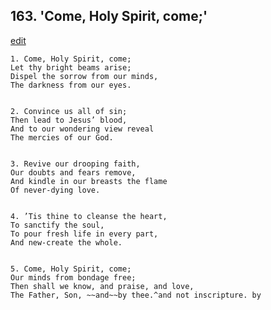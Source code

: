 
## 163.  'Come, Holy Spirit, come;'
[edit](https://docs.google.com/document/d/1RYMc3sXXG3sDkEJBh458cZ2Z4%2DB96Ijx/edit?mode=html)



    1. Come, Holy Spirit, come;
    Let thy bright beams arise;
    Dispel the sorrow from our minds,
    The darkness from our eyes.


    2. Convince us all of sin;
    Then lead to Jesus’ blood,
    And to our wondering view reveal
    The mercies of our God.


    3. Revive our drooping faith,
    Our doubts and fears remove,
    And kindle in our breasts the flame
    Of never-dying love.


    4. ’Tis thine to cleanse the heart,
    To sanctify the soul,
    To pour fresh life in every part,
    And new-create the whole.


    5. Come, Holy Spirit, come;
    Our minds from bondage free;
    Then shall we know, and praise, and love,
    The Father, Son, ~~and~~by thee.^and not inscripture. by
